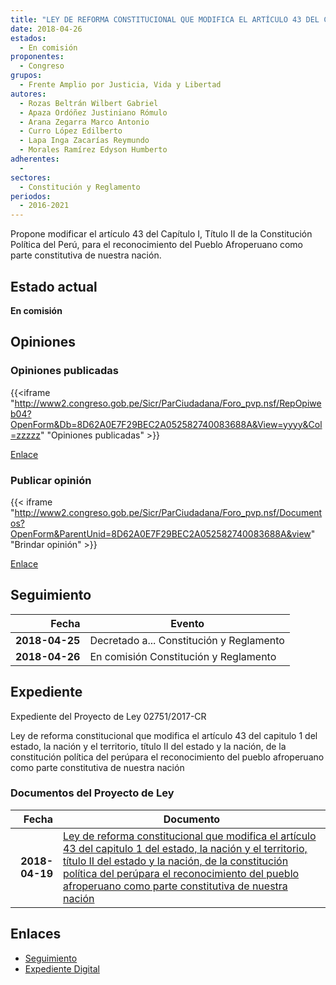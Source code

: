 ```yaml
---
title: "LEY DE REFORMA CONSTITUCIONAL QUE MODIFICA EL ARTÍCULO 43 DEL CAPÍTULO 1 DEL ESTADO, LA NACIÓN Y EL TERRITORIO, TÍTULO II DEL ESTADO Y LA NACIÓN, DE LA CONSTITUCIÓN POLÍTICA DEL PERÚ PARA EL RECONOCIMIENTO DEL PUEBLO AFROPERUANO COMO PARTE CONSTITUTIVA DE NUESTRA NACIÓN"
date: 2018-04-26
estados: 
  - En comisión
proponentes: 
  - Congreso
grupos: 
  - Frente Amplio por Justicia, Vida y Libertad
autores: 
  - Rozas Beltrán Wilbert Gabriel
  - Apaza Ordóñez Justiniano Rómulo
  - Arana Zegarra Marco Antonio
  - Curro López Edilberto
  - Lapa Inga Zacarías Reymundo
  - Morales Ramírez Edyson Humberto
adherentes: 
  - 
sectores: 
  - Constitución y Reglamento
periodos: 
  - 2016-2021
---
```


Propone modificar el artículo 43 del Capítulo I, Título II de la Constitución Política del Perú, para el reconocimiento del Pueblo Afroperuano como parte constitutiva de nuestra nación.


## Estado actual

**En comisión**

## Opiniones

### Opiniones publicadas

{{<iframe "http://www2.congreso.gob.pe/Sicr/ParCiudadana/Foro_pvp.nsf/RepOpiweb04?OpenForm&Db=8D62A0E7F29BEC2A052582740083688A&View=yyyy&Col=zzzzz" "Opiniones publicadas" >}}

[Enlace](http://www2.congreso.gob.pe/Sicr/ParCiudadana/Foro_pvp.nsf/RepOpiweb04?OpenForm&Db=8D62A0E7F29BEC2A052582740083688A&View=yyyy&Col=zzzzz)
### Publicar opinión

{{< iframe "http://www2.congreso.gob.pe/Sicr/ParCiudadana/Foro_pvp.nsf/Documentos?OpenForm&ParentUnid=8D62A0E7F29BEC2A052582740083688A&view" "Brindar opinión" >}}

[Enlace](http://www2.congreso.gob.pe/Sicr/ParCiudadana/Foro_pvp.nsf/Documentos?OpenForm&ParentUnid=8D62A0E7F29BEC2A052582740083688A&view)

## Seguimiento

| Fecha | Evento |
|------:|--------|
| **2018-04-25** | Decretado a... Constitución y Reglamento|
| **2018-04-26** | En comisión Constitución y Reglamento|


## Expediente

Expediente del Proyecto de Ley 02751/2017-CR

Ley de reforma constitucional que modifica el artículo 43 del capitulo 1 del estado, la nación y el territorio, título II del estado y la nación, de la constitución política del perúpara el reconocimiento del pueblo afroperuano como parte constitutiva de nuestra nación


### Documentos del Proyecto de Ley

| Fecha | Documento |
|------:|--------|
| **2018-04-19** | [Ley de reforma constitucional que modifica el artículo 43 del capitulo 1 del estado, la nación y el territorio, título II del estado y la nación, de la constitución política del perúpara el reconocimiento del pueblo afroperuano como parte constitutiva de nuestra nación](http://www.leyes.congreso.gob.pe/Documentos/2016_2021/Proyectos_de_Ley_y_de_Resoluciones_Legislativas/PL0275120180419.pdf) |

## Enlaces 

- [Seguimiento](http://www2.congreso.gob.pe/Sicr/TraDocEstProc/CLProLey2016.nsf/f7fff46988ca05b1052578e100829cc7/68b09171e75a95bb05258275000a4f08?OpenDocument)
- [Expediente Digital](http://www2.congreso.gob.pe/Sicr/TraDocEstProc/CLProLey2016.nsf/f7fff46988ca05b1052578e100829cc7/68b09171e75a95bb05258275000a4f08?OpenDocument&Click=05257FB7005EB655.eb71d0cf91d8294e05256cdf006b5706/$Body/0.1C6C)
